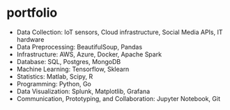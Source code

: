 # portfolio

* Data Collection: IoT sensors, Cloud infrastructure, Social Media APIs, IT hardware
* Data Preprocessing: BeautifulSoup, Pandas
* Infrastructure: AWS, Azure, Docker, Apache Spark
* Database: SQL, Postgres, MongoDB
* Machine Learning: Tensorflow, Sklearn
* Statistics: Matlab, Scipy, R
* Programming: Python, Go
* Data Visualization: Splunk, Matplotlib, Grafana
* Communication, Prototyping, and Collaboration: Jupyter Notebook, Git
